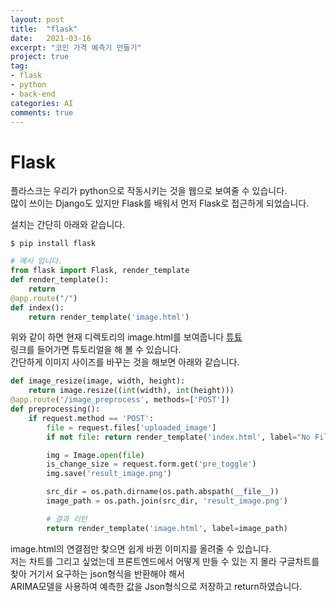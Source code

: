 ```yaml
---
layout: post
title:  "flask"
date:   2021-03-16
excerpt: "코인 가격 예측기 만들기"
project: true
tag:
- flask
- python
- back-end
categories: AI
comments: true
---
```

# Flask
플라스크는 우리가 python으로 작동시키는 것을 웹으로 보여줄 수 있습니다.  
많이 쓰이는 Django도 있지만 Flask를 배워서 먼저 Flask로 접근하게 되었습니다.  

설치는 간단히 아래와 같습니다.  
``` 
$ pip install flask 
```
``` python
# 예시 입니다.
from flask import Flask, render_template
def render_template():
    return 
@app.route("/")
def index():
    return render_template('image.html')
```
위와 같이 하면 현재 디렉토리의 image.html를 보여줍니다 
[튜툐](https://flask-docs-kr.readthedocs.io/ko/latest/quickstart.html)  
링크를 들어가면 튜토리얼을 해 볼 수 있습니다.  
간단하게 이미지 사이즈를 바꾸는 것을 해보면 아래와 같습니다.  
``` python
def image_resize(image, width, height):
    return image.resize((int(width), int(height)))
@app.route('/image_preprocess', methods=['POST'])
def preprocessing():
    if request.method == 'POST':
        file = request.files['uploaded_image']
        if not file: return render_template('index.html', label="No Files")

        img = Image.open(file)
        is_change_size = request.form.get('pre_toggle')
        img.save('result_image.png')

        src_dir = os.path.dirname(os.path.abspath(__file__))
        image_path = os.path.join(src_dir, 'result_image.png')

        # 결과 리턴
        return render_template('image.html', label=image_path)
```
image.html의 연결점만 찾으면 쉽게 바뀐 이미지를 올려줄 수 있습니다.  
저는 차트를 그리고 싶었는데 프론트엔드에서 어떻게 만들 수 있는 지 몰라 구글차트를 찾아 거기서 요구하는 json형식을 반환해야 해서  
ARIMA모델을 사용하여 예측한 값을 Json형식으로 저장하고 return하였습니다.  
